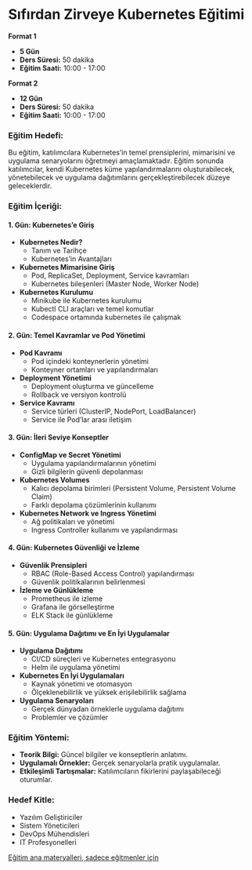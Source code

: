# Sıfırdan Zirveye Kubernetes Eğitimi

**Format 1**

- **5 Gün**
- **Ders Süresi:** 50 dakika
- **Eğitim Saati:** 10:00 - 17:00

**Format 2**

- **12 Gün**
- **Ders Süresi:** 50 dakika
- **Eğitim Saati:** 10:00 - 17:00

### Eğitim Hedefi:

Bu eğitim, katılımcılara Kubernetes’in temel prensiplerini, mimarisini ve uygulama senaryolarını öğretmeyi amaçlamaktadır. Eğitim sonunda katılımcılar, kendi Kubernetes küme yapılandırmalarını oluşturabilecek, yönetebilecek ve uygulama dağıtımlarını gerçekleştirebilecek düzeye geleceklerdir.

### Eğitim İçeriği:

#### 1. Gün: Kubernetes’e Giriş

- **Kubernetes Nedir?**
  - Tanım ve Tarihçe
  - Kubernetes’in Avantajları
- **Kubernetes Mimarisine Giriş**
  - Pod, ReplicaSet, Deployment, Service kavramları
  - Kubernetes bileşenleri (Master Node, Worker Node)
- **Kubernetes Kurulumu**
  - Minikube ile Kubernetes kurulumu
  - Kubectl CLI araçları ve temel komutlar
  - Codespace ortamında kubernetes ile çalışmak

#### 2. Gün: Temel Kavramlar ve Pod Yönetimi

- **Pod Kavramı**
  - Pod içindeki konteynerlerin yönetimi
  - Konteyner ortamları ve yapılandırmaları
- **Deployment Yönetimi**
  - Deployment oluşturma ve güncelleme
  - Rollback ve versiyon kontrolü
- **Service Kavramı**
  - Service türleri (ClusterIP, NodePort, LoadBalancer)
  - Service ile Pod’lar arası iletişim

#### 3. Gün: İleri Seviye Konseptler

- **ConfigMap ve Secret Yönetimi**
  - Uygulama yapılandırmalarının yönetimi
  - Gizli bilgilerin güvenli depolanması
- **Kubernetes Volumes**
  - Kalıcı depolama birimleri (Persistent Volume, Persistent Volume Claim)
  - Farklı depolama çözümlerinin kullanımı
- **Kubernetes Network ve Ingress Yönetimi**
  - Ağ politikaları ve yönetimi
  - Ingress Controller kullanımı ve yapılandırması

#### 4. Gün: Kubernetes Güvenliği ve İzleme

- **Güvenlik Prensipleri**
  - RBAC (Role-Based Access Control) yapılandırması
  - Güvenlik politikalarının belirlenmesi
- **İzleme ve Günlükleme**
  - Prometheus ile izleme
  - Grafana ile görselleştirme
  - ELK Stack ile günlükleme

#### 5. Gün: Uygulama Dağıtımı ve En İyi Uygulamalar

- **Uygulama Dağıtımı**
  - CI/CD süreçleri ve Kubernetes entegrasyonu
  - Helm ile uygulama yönetimi
- **Kubernetes En İyi Uygulamaları**
  - Kaynak yönetimi ve otomasyon
  - Ölçeklenebilirlik ve yüksek erişilebilirlik sağlama
- **Uygulama Senaryoları**
  - Gerçek dünyadan örneklerle uygulama dağıtımı
  - Problemler ve çözümler

### Eğitim Yöntemi:

- **Teorik Bilgi:** Güncel bilgiler ve konseptlerin anlatımı.
- **Uygulamalı Örnekler:** Gerçek senaryolarla pratik uygulamalar.
- **Etkileşimli Tartışmalar:** Katılımcıların fikirlerini paylaşabileceği oturumlar.

### Hedef Kitle:

- Yazılım Geliştiriciler
- Sistem Yöneticileri
- DevOps Mühendisleri
- IT Profesyonelleri

[Eğitim ana materyalleri, sadece eğitmenler için](https://github.com/TuncerKARAARSLAN-VB/training-kit-ileri-seviye-kubernetes-egitimi)
